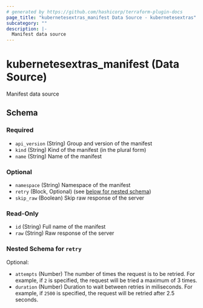 ```yaml
---
# generated by https://github.com/hashicorp/terraform-plugin-docs
page_title: "kubernetesextras_manifest Data Source - kubernetesextras"
subcategory: ""
description: |-
  Manifest data source
---
```


# kubernetesextras_manifest (Data Source)

Manifest data source



<!-- schema generated by tfplugindocs -->
## Schema

### Required

- `api_version` (String) Group and version of the manifest
- `kind` (String) Kind of the manifest (in the plural form)
- `name` (String) Name of the manifest

### Optional

- `namespace` (String) Namespace of the manifest
- `retry` (Block, Optional) (see [below for nested schema](#nestedblock--retry))
- `skip_raw` (Boolean) Skip raw response of the server

### Read-Only

- `id` (String) Full name of the manifest
- `raw` (String) Raw response of the server

<a id="nestedblock--retry"></a>
### Nested Schema for `retry`

Optional:

- `attempts` (Number) The number of times the request is to be retried. For example, if `2` is specified, the request will be tried a maximum of 3 times.
- `duration` (Number) Duration to wait between retries in miliseconds. For example, if `2500` is specified, the request will be retried after 2.5 seconds.
